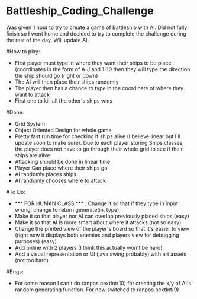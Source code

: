 Battleship_Coding_Challenge
===========================

Was given 1 hour to try to create a game of Battleship with AI.  Did not fully finish so I went home and decided to try to complete the challenge during the rest of the day.  Will update AI.

#How to play:
- First player must type in where they want their ships to be place (coordinates in the form of A-J and 1-10 then they will type the direction the ship should go (right or down)
- The AI will then place their ships randomly
- The player then has a chance to type in the coordinate of where they want to attack
- First one to kill all the other's ships wins

#Done:
- Grid System
- Object Oriented Design for whole game
- Pretty fast run time for checking if ships alive (I believe linear but I'll update soon to make sure).  Due to each player storing Ships classes, the player does not have to go through their whole grid to see if their ships are alive
- Attacking should be done in linear time
- Player Can place where their ships go
- AI randomly places ships
- AI randomly chooses where to attack

#To Do:
- *** FOR HUMAN CLASS *** : Change it so that if they type in input wrong, change to return generate(in, type);
- Make it so that player nor AI can overlap previously placed ships (easy)
- Make it so that AI is more smart about where it attacks (not so easy)
- Change the printed view of the player's board so that it's easier to view (right now it displays both enemies and players view for debugging purposes) (easy)
- Add online with 2 players (I think this actually won't be hard)
- Add a visual representation or UI (java.swing probably) with art assets (not too hard)

#Bugs:
- For some reason I can't do ranpos.nextInt(10) for creating the x/y of AI's random generating function.  For now switched to ranpos.nextInt(9)
